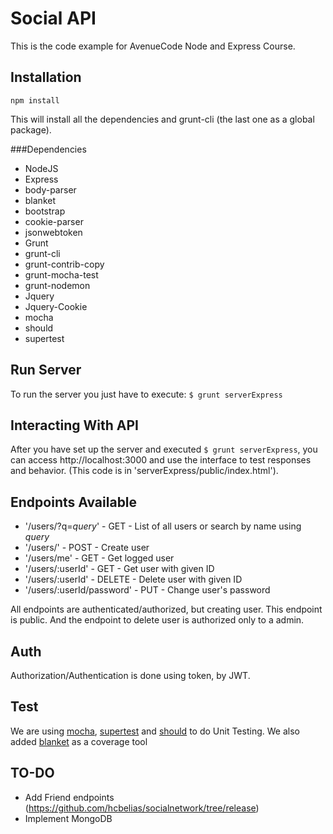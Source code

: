 Social API
==========

  This is the code example for AvenueCode Node and Express Course.

Installation
------------
`npm install`

  This will install all the dependencies and grunt-cli (the last one as a global package).

###Dependencies

  * NodeJS
  * Express
  * body-parser
  * blanket
  * bootstrap
  * cookie-parser
  * jsonwebtoken
  * Grunt
  * grunt-cli
  * grunt-contrib-copy
  * grunt-mocha-test
  * grunt-nodemon
  * Jquery
  * Jquery-Cookie
  * mocha
  * should
  * supertest
  
Run Server
----------

  To run the server you just have to execute:
  `$ grunt serverExpress`

Interacting With API
--------------------

  After you have set up the server and executed `$ grunt serverExpress`, you can access http://localhost:3000 and use
  the interface to test responses and behavior. (This code is in 'serverExpress/public/index.html').

Endpoints Available
-------------------

  * '/users/?q=_query_' - GET - List of all users or search by name using _query_
  * '/users/' - POST - Create user
  * '/users/me' - GET - Get logged user
  * '/users/:userId' - GET - Get user with given ID
  * '/users/:userId' - DELETE - Delete user with given ID
  * '/users/:userId/password' - PUT - Change user's password
  
  All endpoints are authenticated/authorized, but creating user. This endpoint is public. And the endpoint
  to delete user is authorized only to a admin.
  
Auth
----

  Authorization/Authentication is done using token, by JWT.
  
Test
----

  We are using [mocha](http://mochajs.org/), [supertest](https://github.com/visionmedia/supertest) and 
  [should](https://github.com/shouldjs/should.js) to do Unit Testing. We also added 
  [blanket](https://github.com/alex-seville/blanket) as a coverage tool
  
TO-DO
-----

  * Add Friend endpoints (https://github.com/hcbelias/socialnetwork/tree/release)
  * Implement MongoDB